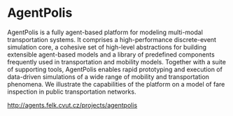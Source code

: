 # AgentPolis

AgentPolis is a fully agent-based platform for modeling multi-modal transportation systems. It comprises a high-performance discrete-event simulation core, a cohesive set of high-level abstractions for building extensible agent-based models and a library of predefined components frequently used in transportation and mobility models. Together with a suite of supporting tools, AgentPolis enables rapid prototyping and execution of data-driven simulations of a wide range of mobility and transportation phenomena. We illustrate the capabilities of the platform on a model of fare inspection in public transportation networks.

http://agents.felk.cvut.cz/projects/agentpolis
